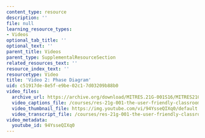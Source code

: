 ```yaml
---
content_type: resource
description: ''
file: null
learning_resource_types:
- Videos
optional_tab_title: ''
optional_text: ''
parent_title: Videos
parent_type: SupplementalResourceSection
related_resources_text: ''
resource_index_text: ''
resourcetype: Video
title: 'Video 2: Phase Diagram'
uid: c51917de-8e5f-e9be-02c1-7d03209b88b0
video_files:
  archive_url: https://archive.org/download/MITRES.21G-001S16/MITRES21G_001S16_PhaseDiagram_300k.mp4
  video_captions_file: /courses/res-21g-001-the-user-friendly-classroom-fall-2020/56bd36d4c0c45d55a133f1cabc88bc3d_94YsseQIXq0.vtt
  video_thumbnail_file: https://img.youtube.com/vi/94YsseQIXq0/default.jpg
  video_transcript_file: /courses/res-21g-001-the-user-friendly-classroom-fall-2020/86150531204fa94ff02c3a8d530acc44_94YsseQIXq0.pdf
video_metadata:
  youtube_id: 94YsseQIXq0
---
```

